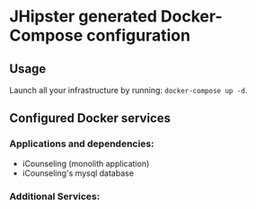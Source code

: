 # JHipster generated Docker-Compose configuration

## Usage

Launch all your infrastructure by running: `docker-compose up -d`.

## Configured Docker services

### Applications and dependencies:

- iCounseling (monolith application)
- iCounseling's mysql database

### Additional Services:
